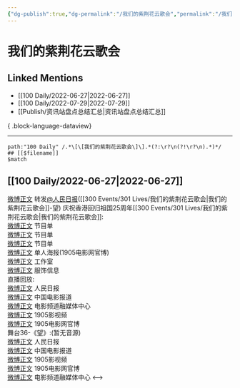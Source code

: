```yaml
---
{"dg-publish":true,"dg-permalink":"/我们的紫荆花云歌会","permalink":"/我们的紫荆花云歌会/","created":"2022-12-04T23:36:11.000+08:00","updated":"2023-04-10T16:21:28.000+08:00"}
---
```


# 我们的紫荆花云歌会

## Linked Mentions
- [[100 Daily/2022-06-27\|2022-06-27]]
- [[100 Daily/2022-07-29\|2022-07-29]]
- [[Publish/资讯站盘点总结汇总\|资讯站盘点总结汇总]]

{ .block-language-dataview}

---

```expander
path:"100 Daily" /.*\[\[我们的紫荆花云歌会\]\].*(?:\r?\n(?!\r?\n).*)*/
## [[$filename]]
$match
```
## [[100 Daily/2022-06-27\|2022-06-27]]
[微博正文](https://weibo.com/1736988591/LzIewnBHU) 转发[@人民日报](https://weibo.com/n/%E4%BA%BA%E6%B0%91%E6%97%A5%E6%8A%A5)([[300 Events/301 Lives/我们的紫荆花云歌会\|我们的紫荆花云歌会]]-望)
庆祝香港回归祖国25周年[[300 Events/301 Lives/我们的紫荆花云歌会\|我们的紫荆花云歌会]]:  
[微博正文](https://weibo.com/1261788454/LzGehcK2O) 节目单  
[微博正文](https://weibo.com/6495544869/LzGfpu2f1) 节目单  
[微博正文](https://weibo.com/1635270132/LzGeEv2bC) 节目单  
[微博正文](https://weibo.com/1635270132/LzEv2DogY) 单人海报(1905电影网官博)  
[微博正文](https://weibo.com/7478855230/LzG4g4f9T) 工作室  
[微博正文](https://weibo.com/7710473200/LzGnNBgub) 服饰信息  
直播回放:  
[微博正文](https://weibo.com/2803301701/LzGRjgpQH) 人民日报  
[微博正文](https://weibo.com/1261788454/LzF3DkpPN) 中国电影报道  
[微博正文](https://weibo.com/6495544869/LzF11BNJT) 电影频道融媒体中心  
[微博正文](https://weibo.com/1855757243/LzF9geAKc) 1905影视频  
[微博正文](https://weibo.com/1635270132/LzF2w8sfe) 1905电影网官博  
舞台36-《望》:(暂无音源)  
[微博正文](https://weibo.com/2803301701/LzI4zBzrv) 人民日报  
[微博正文](https://weibo.com/1261788454/LzI8DqvvN) 中国电影报道  
[微博正文](https://weibo.com/1855757243/LzIc9b3AE) 1905影视频  
[微博正文](https://weibo.com/1635270132/LzIcGfCJM) 1905电影网官博  
[微博正文](https://weibo.com/6495544869/LzIdhgfpK) 电影频道融媒体中心
<-->